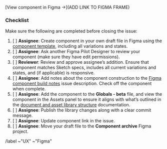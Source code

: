 <!-- Start by making a copy of the component template to your own drafts.

In Figma:
1. Duplicate the component template https://www.figma.com/file/OmvFfWkqEsdGhXAND133ou/Component?node-id=0%3A1
2. Open the duplicate, then use the dropdown next to the file name to select “Move to Project…”
   and select your Drafts as the new location.
3. Update the template with your component name and start designing ;)
-->

<!--Add a short description of the component. If it’s helpful, add a checklist of variations
and states to the description so that a reviewer can be sure to cross reference everything
that has been completed.-->

<!--Use the Figma share feature and make sure that “anyone with the link” can view. Then, 
specifically invite the reviewer with “edit” permissions selected. Anyone can duplicate the 
file to their own drafts and edit from there, but the reviewer can directly edit and 
collaborate on the file. This will help maintain the integrity of the initial draft.-->

[View component in Figma →](ADD LINK TO FIGMA FRAME)

### Checklist

Make sure the following are completed before closing the issue:

1. [ ] **Assignee**: Create component in your own draft file in Figma using the
[component template](https://www.figma.com/file/OmvFfWkqEsdGhXAND133ou/%5BComponent%5D),
including all variations and states.
1. [ ] **Assignee**: Ask another Figma Pilot Designer to review your component (make sure they have edit permissions).
1. [ ] **Reviewer**: Review and approve assignee’s addition. Ensure that component
matches Sketch specs, includes all current variations and states, and (if applicable)
is responsive.
1. [ ] **Assignee**: Add notes about the component construction to the 
[Figma component build notes](https://gitlab.com/gitlab-org/gitlab-design/issues/778)
issue description. Check off the component when complete.
1. [ ] **Assignee**: Add the component to the **Globals - beta** file, and view
the component in the Assets panel to ensure it aligns with what’s outlined in the
[document and asset library structure](https://gitlab.com/gitlab-org/gitlab-design/-/blob/master/CONTRIBUTING-Figma.md#document-and-asset-library-structure) documentation.
1. [ ] **Assignee**: Publish the library changes along with a clear commit message.
1. [ ] **Assignee**: Update component link in the issue.
1. [ ] **Assignee**: Move your draft file to the **Component archive** Figma project.

/label ~"UX" ~"Figma"
